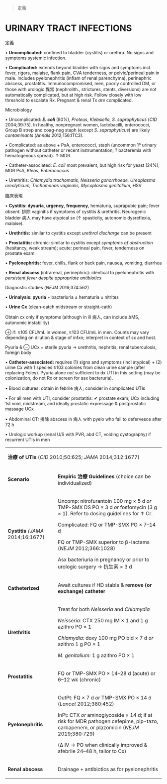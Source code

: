 

> 定義


# URINARY TRACT INFECTIONS

定義

• **Uncomplicated:** confined to bladder (cystitis) or urethra. No signs and symptoms systemic infection.

• **Complicated:** extends beyond bladder with signs and symptoms incl. fever, rigors, malaise, flank pain, CVA tenderness, or pelvic/perineal pain in male. Includes pyelonephritis (inflam of renal parenchyma), perinephric abscess, prostatitis. Immunocompromised, men, poorly controlled DM, or those with urologic 異常 (nephrolith., strictures, stents, diversions) are not automatically complicated, but at high risk. Follow closely with low threshold to escalate Rx. Pregnant & renal Tx _are_ complicated.

Microbiology

• Uncomplicated: **_E. coli_** (80%), _Proteus_, _Klebsiella_, _S. saprophyticus_ (_CID_ 2004;39:75). In healthy, nonpregnant women, lactobacilli, enterococci, Group B strep and coag-neg staph (except _S. saprophyticus_) are likely _contaminants_ (_Annals_ 2012;156:ITC3).

• Complicated: as above + PsA, enterococci, staph (uncommon 1º urinary pathogen without catheter or recent instrumentation; ? bacteremia with hematogenous spread). ↑ MDR.

• Catheter-associated: _E. coli_ most prevalent, but high risk for yeast (24%), MDR PsA, _Klebs_, _Enterococcus_

• Urethritis: _Chlamydia trachomatis, Neisseria gonorrhoeae, Ureaplasma urealyticum, Trichomonas vaginalis, Mycoplasma genitalium_, HSV

臨床表現

• **Cystitis: dysuria**, **urgency**, **frequency**, hematuria, suprapubic pain; fever _absent._ 排除 vaginitis if symptoms of cystitis & urethritis. Neurogenic bladder 病人 may have atypical sx (↑ spasticity, autonomic dysreflexia, malaise).

• **Urethritis:** similar to cystitis except _urethral discharge_ can be present

• **Prostatitis:** chronic: similar to cystitis except _symptoms of obstruction_ (hesitancy, weak stream); acute: perineal pain, fever, tenderness on prostate exam

• **Pyelonephritis:** fever, chills, flank or back pain, nausea, vomiting, diarrhea

• **Renal abscess** (intrarenal, perinephric): identical to pyelonephritis with _persistent fever despite appropriate antibiotics_

Diagnostic studies (_NEJM_ 2016;374:562)

• **Urinalysis: pyuria** + bacteriuria ± hematuria ± nitrites

• **Urine Cx** (clean-catch midstream or straight-cath)

Obtain cx only if symptoms (although in ill 病人, can include ΔMS, autonomic instability)

⊕ if: ≥105 CFU/mL in women, ≥103 CFU/mL in men. Counts may vary depending on dilution & stage of infxn; interpret in context of sx and host.

Pyuria & ⊖ UCx = sterile pyuria → urethritis, nephritis, renal tuberculosis, foreign body

• **Catheter-associated:** requires (1) signs and symptoms (incl atypical) + (2) urine Cx with 1 species ≥103 colonies from clean urine sample (after replacing Foley). Pyuria alone _not_ sufficient to dx UTI in this setting (may be colonization, do not Rx or screen for asx bacteruria).

• Blood cultures: obtain in febrile 病人; consider in complicated UTIs

• For all men with UTI, consider prostatitis: ✔ prostate exam; UCx including 1st void, midstream, and ideally prostatic expressage & postprostatic massage UCx

• Abdominal CT: 排除 abscess in 病人 with pyelo who fail to defervesce after 72 h

• Urologic workup (renal U/S with PVR, abd CT, voiding cystography) if recurrent UTIs in men

<table><colgroup><col> <col></colgroup><tbody><tr><td colspan="2"><p><b>治療 of UTIs</b> <span>(</span><span><i>CID</i></span> <span>20</span><span>1</span><span>0;50:625;</span> <span><i>JAMA</i></span> <span>20</span><span>1</span><span>4;3</span><span>1</span><span>2:</span><span>1</span><span>677)</span></p></td></tr><tr><td><p><b>Scenario</b></p></td><td><p><b>Empiric 治療 Guidelines</b> (choice can be individualized)</p></td></tr><tr><td><p><b>Cystitis</b> <span><i>(JAMA</i></span> <span>20</span><span>1</span><span>4;</span><span>1</span><span>6:</span><span>1</span><span>677)</span></p></td><td><p>Uncomp: nitrofurantoin 100 mg × 5 d <i>or</i> TMP-SMX DS PO × 3 d <i>or</i> fosfomycin (3 g × 1). Refer to dosing guidelines for ↑ Cr.</p><p>Complicated: FQ or TMP-SMX PO × 7–14 d</p><p>FQ or TMP-SMX superior to β-lactams <span>(</span><span><i>NEJM</i></span> <span>20</span><span>1</span><span>2;366:</span><span>1</span><span>028)</span></p><p>Asx bacteriuria in pregnancy or prior to urologic surgery → 抗生素 × 3 d</p></td></tr><tr><td><p><b>Catheterized</b></p></td><td><p>Await cultures if HD stable &amp; <b>remove (or exchange) catheter</b></p></td></tr><tr><td><p><b>Urethritis</b></p></td><td><p>Treat for both <i>Neisseria</i> and <i>Chlamydia</i></p><p><i>Neisseria:</i> CTX 250 mg IM × 1 and 1 g azithro PO × 1</p><p><i>Chlamydia:</i> doxy 100 mg PO bid × 7 d <i>or</i> azithro 1 g PO × 1</p><p><i>M. genitalium:</i> 1 g azithro PO × 1</p></td></tr><tr><td><p><b>Prostatitis</b></p></td><td><p>FQ or TMP-SMX PO × 14–28 d (acute) or 6–12 wk (chronic)</p></td></tr><tr><td><p><b>Pyelonephritis</b></p></td><td><p>OutPt: FQ × 7 d <i>or</i> TMP-SMX PO × 14 d <span>(</span><span><i>Lancet</i></span> <span>20</span><span>1</span><span>2;380:452)</span></p><p>InPt: CTX <i>or</i> aminoglycoside × 14 d; if at risk for MDR pathogen cefepime, pip-tazo, carbapenem, or plazomicin <span>(</span><span><i>NEJM</i></span> <span>20</span><span>1</span><span>9;380:729)</span></p><p>(Δ IV → PO when clinically improved &amp; afebrile 24–48 h, tailor to Cx)</p></td></tr><tr><td><p><b>Renal abscess</b></p></td><td><p>Drainage + antibiotics as for pyelonephritis</p></td></tr></tbody></table>
